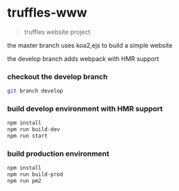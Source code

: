 # truffles-www

> truffles website project

the master branch uses koa2,ejs to build a simple website

the develop branch adds webpack with HMR support

### checkout the develop branch
``` bash
git branch develop
```

### build develop environment with HMR support
``` bash
npm install
npm run build-dev
npm run start
```

### build production environment
``` bash
npm install
npm run build-prod
npm run pm2
```






